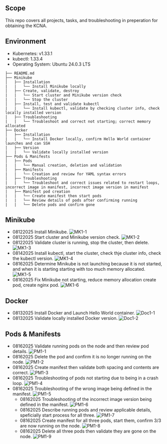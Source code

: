 ## Scope
This repo covers all projects, tasks, and troubleshooting in preperation for obtaining the KCNA. 

## Environment
- Kubernetes: v1.33.1
- kubectl: 1.33.4
- Operating System: Ubuntu 24.0.3 LTS

```
├── README.md
├── Minikube
│   ├── Installation
|   |   └── Install Minikube locally
│   ├── Create, validate, destroy
|   |   └── Start cluster and Minikube version check
|   |   └── Stop the cluster
│   ├── Install, test and validate kubectl
|   |   └── Install kubectl, validate by checking cluster info, check locally installed version
│   ├── Troubleshooting
|   |   └── Troubleshoot and correct not starting; correct memory allocated
├── Docker
│   ├── Installation
|   |   └── Install Docker locally, confirm Hello World container launches and can SSH
│   ├── Version
|   |   └── Validate locally installed version
├── Pods & Manifests
│   ├── Pods
|   |   └── Manual creation, deletion and validation 
│   ├── Manifests
|   |   └── Creation and review for YAML syntax errors
│   ├── Troubleshooting
|   |   └── Troubleshoot and correct issues related to restart loops, incorrect image in manifest, incorrect image version in manifest
│   ├── Manifest pod creation
|   |   └── Create manifest then start pods
|   |   └── Review details of pods after confirming running
|   |   └── Delete pods and confirm gone
```
## Minikube
- 08122025 Install Minikube.
  ![MK1-1](Minikube/MK1-1.jpg)
- 08122025 Start cluster and Minikube version check.
  ![MK1-2](Minikube/MK1-2.jpg)
- 08122025 Validate cluster is running, stop the cluster, then delete.
  ![MK1-3](Minikube/MK1-3.jpg)
- 08142025 Install kubectl, start the cluster, check thje cluster info, check the kubectl version.
  ![MK1-4](Minikube/MK1-4.jpg)
- 08162025 Determine Minikube is not launching because it is not started, and when it is starting starting with too much memory allocated.
  ![MK1-5](Minikube/MK1-5.jpg)
- 08162025 Fix Minikube not starting, reduce memory allocation create pod, create nginx pod.
  ![MK1-6](Minikube/MK1-6.jpg)

## Docker
- 08132025 Install Docker and Launch Hello World container.
  ![Doc1-1](Docker/Doc1-1.jpg)
- 08132025 Validate locally installed Docker version.
  ![Doc1-2](Docker/Doc1-2.jpg)

## Pods & Manifests
- 08162025 Validate running pods on the node and then review pod details.
  ![PM1-1](Pods_Manifests/PM1-1.jpg)
- 08162025 Delete the pod and confirm it is no longer running on the node.
  ![PM1-2](Pods_Manifests/PM1-2.jpg)
- 08162025 Create manifest then validate both spacing and contents are correct.
  ![PM1-3](Pods_Manifests/PM1-3.jpg)
- 08162025 Troubleshooting of pods not starting due to being in a crash loop.
  ![PM1-4](Pods_Manifests/PM1-4.jpg)
- 08162025 Troubleshooting of the wrong image being defined in the manifest.
  ![PM1-5](Pods_Manifests/PM1-5.jpg)
  - 08162025 Troubleshooting of the incorrect image version being defined in the manifest.
  ![PM1-6](Pods_Manifests/PM1-6.jpg)
  - 08162025 Describe running pods and review applicable details, speficially start process for all three.
  ![PM1-7](Pods_Manifests/PM1-7.jpg)
  - 08162025 Create manifest for all three pods, start them, confirm 3/3 are now running on the node.
  ![PM1-8](Pods_Manifests/PM1-8.jpg)
  - 08162025 Delete all three pods then validate they are gone on the node.
  ![PM1-9](Pods_Manifests/PM1-9.jpg)

  
